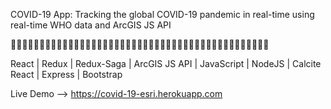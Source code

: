 COVID-19 App: Tracking the global COVID-19 pandemic in real-time using real-time WHO data and ArcGIS JS API

🦠😷🦠😷🦠😷🦠😷🦠😷🦠😷🦠😷🦠😷🦠😷🦠😷🦠😷🦠😷🦠😷🦠😷🦠😷🦠😷🦠😷🦠😷🦠😷🦠😷🦠😷🦠😷🦠

React | Redux | Redux-Saga | ArcGIS JS API | JavaScript | NodeJS | Calcite React | Express | Bootstrap

Live Demo --> https://covid-19-esri.herokuapp.com
